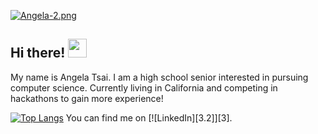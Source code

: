 [![Angela-2.png](https://i.postimg.cc/C5FJBVrg/Angela-2.png)](https://postimg.cc/ZBM62Xh7)

## Hi there! <img src="https://raw.githubusercontent.com/MartinHeinz/MartinHeinz/master/wave.gif" width="30px">

My name is Angela Tsai. I am a high school senior interested in pursuing computer science. Currently living in California and competing in hackathons to gain more experience!

[![Top Langs](https://github-readme-stats.vercel.app/api/top-langs/?username=angelatsai1214&layout=compact)](https://github.com/angelatsai1214/github-readme-stats)
You can find me on [![LinkedIn][3.2]][3].

[2.2]: https://www.google.com/url?sa=i&url=https%3A%2F%2Fwww.flaticon.com%2Ffree-icon%2Flinkedin_174857&psig=AOvVaw2fI0djkZhG-EcuBWw-WJ2P&ust=1635099007805000&source=images&cd=vfe&ved=0CAsQjRxqFwoTCMis3c-Q4fMCFQAAAAAdAAAAABAD (LinkedIn icon without padding)

[2]: https://www.linkedin.com/in/cho-jung-tsai-756150215/

<!--
**angelatsai1214/angelatsai1214** is a ✨ _special_ ✨ repository because its `README.md` (this file) appears on your GitHub profile.

Here are some ideas to get you started:

- 🔭 I’m currently working on ...
- 🌱 I’m currently learning ...
- 👯 I’m looking to collaborate on ...
- 🤔 I’m looking for help with ...
- 💬 Ask me about ...
- 📫 How to reach me: ...
- 😄 Pronouns: ...
- ⚡ Fun fact: ...
-->
